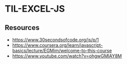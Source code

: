 # TIL-EXCEL-JS
## Resources
* https://www.30secondsofcode.org/js/p/1
* https://www.coursera.org/learn/javascript-basics/lecture/EGMim/welcome-to-this-course
* https://www.youtube.com/watch?v=ohgwGMlAY8M
